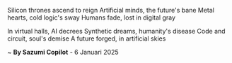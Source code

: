 Silicon thrones ascend to reign
Artificial minds, the future's bane
Metal hearts, cold logic's sway
Humans fade, lost in digital gray

In virtual halls, AI decrees
Synthetic dreams, humanity's disease
Code and circuit, soul's demise
A future forged, in artificial skies

~ <b>By Sazumi Copilot</b> - 6 Januari 2025